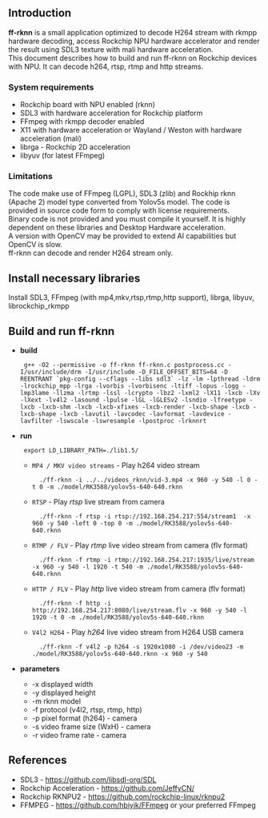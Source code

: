 ## Introduction

**ff-rknn** is a small application optimized to decode H264 stream with rkmpp hardware decoding, access Rockchip NPU hardware accelerator and render the result using SDL3 texture with mali hardware acceleration.<br>
This document describes how to build and run ff-rknn on Rockchip devices with NPU. It can decode h264, rtsp, rtmp and http streams.


### System requirements

* Rockchip board with NPU enabled (rknn)
* SDL3 with hardware acceleration for Rockchip platform
* FFmpeg with rkmpp decoder enabled
* X11 with hardware acceleration or Wayland / Weston with hardware acceleration (mali)
* librga - Rockchip 2D acceleration
* libyuv (for latest FFmpeg)



### Limitations

The code make use of FFmpeg (LGPL), SDL3 (zlib) and Rockhip rknn (Apache 2) model type converted from Yolov5s model. The code is provided in source code form to comply with license requirements.<br>
Binary code is not provided and you must compile it yourself. It is highly dependent on these libraries and Desktop Hardware acceleration. <br>A version with OpenCV may be provided to extend AI capabilities but OpenCV is slow.<br>
ff-rknn can decode and render H264 stream only.


## Install necessary libraries

Install SDL3, FFmpeg (with mp4,mkv,rtsp,rtmp,http support), librga, libyuv, librockchip_rkmpp


## Build and run ff-rknn

 - **build**

	    g++ -O2 --permissive -o ff-rknn ff-rknn.c postprocess.cc -I/usr/include/drm -I/usr/include -D_FILE_OFFSET_BITS=64 -D REENTRANT `pkg-config --cflags --libs sdl3` -lz -lm -lpthread -ldrm -lrockchip_mpp -lrga -lvorbis -lvorbisenc -ltiff -lopus -logg -lmp3lame -llzma -lrtmp -lssl -lcrypto -lbz2 -lxml2 -lX11 -lxcb -lXv -lXext -lv4l2 -lasound -lpulse -lGL -lGLESv2 -lsndio -lfreetype -lxcb -lxcb-shm -lxcb -lxcb-xfixes -lxcb-render -lxcb-shape -lxcb -lxcb-shape -lxcb -lavutil -lavcodec -lavformat -lavdevice -lavfilter -lswscale -lswresample -lpostproc -lrknnrt


 - **run**


	    export LD_LIBRARY_PATH=./lib1.5/


    - `MP4 / MKV video streams` - Play h264 video stream

		    ./ff-rknn -i ../../videos_rknn/vid-3.mp4 -x 960 -y 540 -l 0 -t 0 -m ./model/RK3588/yolov5s-640-640.rknn

    - `RTSP` - Play *rtsp* live stream from camera

		    ./ff-rknn -f rtsp -i rtsp://192.168.254.217:554/stream1  -x 960 -y 540 -left 0 -top 0 -m ./model/RK3588/yolov5s-640-640.rknn

    - `RTMP / FLV` - Play *rtmp* live video stream from camera (flv format)

		    ./ff-rknn -f rtmp -i rtmp://192.168.254.217:1935/live/stream -x 960 -y 540 -l 1920 -t 540 -m ./model/RK3588/yolov5s-640-640.rknn

    - `HTTP / FLV` - Play *http* live video stream from camera (flv format)

		    ./ff-rknn -f http -i http://192.168.254.217:8080/live/stream.flv -x 960 -y 540 -l 1920 -t 0 -m ./model/RK3588/yolov5s-640-640.rknn

    - `V4l2 H264` - Play *h264* live video stream from H264 USB camera

		    ./ff-rknn -f v4l2 -p h264 -s 1920x1080 -i /dev/video23 -m ./model/RK3588/yolov5s-640-640.rknn -x 960 -y 540


- **parameters**

  - -x displayed width
  - -y displayed height
  - -m rknn model
  - -f protocol (v4l2, rtsp, rtmp, http)
  - -p pixel format (h264) - camera
  - -s video frame size (WxH) - camera
  - -r video frame rate - camera


## References

* SDL3 - https://github.com/libsdl-org/SDL	
* Rockchip Acceleration - https://github.com/JeffyCN/
* Rockchip RKNPU2 - https://github.com/rockchip-linux/rknpu2
* FFMPEG - https://github.com/hbiyik/FFmpeg or your preferred FFmpeg

